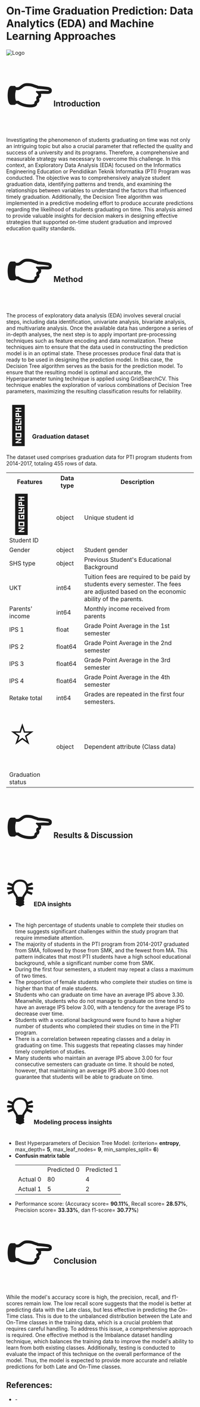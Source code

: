 # On-Time Graduation Prediction: Data Analytics (EDA) and Machine Learning Approaches
![Logo](https://github.com/janasatvika/On-Time-Graduation-Prediction/blob/main/img%20assets/graduation.jpg)

<!-- Introduction -->
## <span style="font-size: 100px">&#128073;</span> <b>Introduction</b>

<p>
  Investigating the phenomenon of students graduating on time was not only an
  intriguing topic but also a crucial parameter that reflected the quality and
  success of a university and its programs. Therefore, a comprehensive and
  measurable strategy was necessary to overcome this challenge. In this context,
  an Exploratory Data Analysis (EDA) focused on the Informatics Engineering
  Education or Pendidikan Teknik Informatika (PTI) Program was conducted. The
  objective was to comprehensively analyze student graduation data, identifying
  patterns and trends, and examining the relationships between variables to
  understand the factors that influenced timely graduation. Additionally, the
  Decision Tree algorithm was implemented in a predictive modeling effort to
  produce accurate predictions regarding the likelihood of students graduating
  on time. This analysis aimed to provide valuable insights for decision makers
  in designing effective strategies that supported on-time student graduation
  and improved education quality standards.
</p>

<!-- Method -->
## <span style="font-size: 100px">&#128073;</span> <b>Method</b>

<p>
  The process of exploratory data analysis (EDA) involves several crucial steps,
  including data identification, univariate analysis, bivariate analysis, and
  multivariate analysis. Once the available data has undergone a series of
  in-depth analyses, the next step is to apply important pre-processing
  techniques such as feature encoding and data normalization. These techniques
  aim to ensure that the data used in constructing the prediction model is in an
  optimal state. These processes produce final data that is ready to be used in
  designing the prediction model. In this case, the Decision Tree algorithm
  serves as the basis for the prediction model. To ensure that the resulting
  model is optimal and accurate, the Hyperparameter tuning technique is applied
  using GridSearchCV. This technique enables the exploration of various
  combinations of Decision Tree parameters, maximizing the resulting
  classification results for reliability.
</p>

<!-- Table -->
### <span style="font-size: 100px">&#128204;</span> Graduation dataset

<p>
  The dataset used comprises graduation data for PTI program students from
  2014-2017, totaling 455 rows of data.
</p>

<table>
  <tr>
    <th><b>Features</b></th>
    <th><b>Data type</b></th>
    <th><b>Description</b></th>
  </tr>
  <tr>
    <td>
      <span style="font-size: 100px">&#128273;</span>
      Student ID
    </td>
    <td>object</td>
    <td>Unique student id</td>
  </tr>
  <tr>
    <td>Gender</td>
    <td>object</td>
    <td>Student gender</td>
  </tr>
  <tr>
    <td>SHS type</td>
    <td>object</td>
    <td>Previous Student's Educational Background</td>
  </tr>
  <tr>
    <td>UKT</td>
    <td>int64</td>
    <td>
      Tuition fees are required to be paid by students every semester. The fees
      are adjusted based on the economic ability of the parents.
    </td>
  </tr>
  <tr>
    <td>Parents' income</td>
    <td>int64</td>
    <td>Monthly income received from parents</td>
  </tr>
  <tr>
    <td>IPS 1</td>
    <td>float</td>
    <td>Grade Point Average in the 1st semester</td>
  </tr>
  <tr>
    <td>IPS 2</td>
    <td>float64</td>
    <td>Grade Point Average in the 2nd semester</td>
  </tr>

  <tr>
    <td>IPS 3</td>
    <td>float64</td>
    <td>Grade Point Average in the 3rd semester</td>
  </tr>
  <tr>
    <td>IPS 4</td>
    <td>float64</td>
    <td>Grade Point Average in the 4th semester</td>
  </tr>
  <tr>
    <td>Retake total</td>
    <td>int64</td>
    <td>Grades are repeated in the first four semesters.</td>
  </tr>
  <tr>
    <td>
      <span style="font-size: 100px">&#11088;</span>
      Graduation status
    </td>
    <td>object</td>
    <td>Dependent attribute (Class data)</td>
  </tr>
</table>

<!-- Results and Method -->
## <span style="font-size: 100px">&#128073;</span> <b>Results & Discussion</b>

### <span style="font-size: 100px">&#128161;</span> EDA insights
<ul>
  <li>
    The high percentage of students unable to complete their studies on time
    suggests significant challenges within the study program that require
    immediate attention.
  </li>
  <li>
    The majority of students in the PTI program from 2014-2017 graduated from
    SMA, followed by those from SMK, and the fewest from MA. This pattern
    indicates that most PTI students have a high school educational background,
    while a significant number come from SMK.
  </li>
  <li>
    During the first four semesters, a student may repeat a class a maximum of
    two times.
  </li>
  <li>
    The proportion of female students who complete their studies on time is
    higher than that of male students.
  </li>
  <li>
    Students who can graduate on time have an average IPS above 3.30.
    Meanwhile, students who do not manage to graduate on time tend to have an
    average IPS below 3.00, with a tendency for the average IPS to decrease over
    time.
  </li>
  <li>
    Students with a vocational background were found to have a higher number of
    students who completed their studies on time in the PTI program.
  </li>
  <li>
    There is a correlation between repeating classes and a delay in graduating
    on time. This suggests that repeating classes may hinder timely completion
    of studies.
  </li>
  <li>
    Many students who maintain an average IPS above 3.00 for four consecutive
    semesters can graduate on time. It should be noted, however, that
    maintaining an average IPS above 3.00 does not guarantee that students will
    be able to graduate on time.
  </li>
</ul>

### <span style="font-size: 100px">&#128161;</span> Modeling process insights
<ul>
  <li>
    Best Hyperparameters of Decision Tree Model: (criterion= <b>entropy</b>,
    max_depth= <b>5</b>, max_leaf_nodes= <b>9</b>, min_samples_split= <b>6</b>)
  </li>
  <li>
    <b>Confusin matrix table</b>
    <table>
      <tr>
        <td></td>
        <td>Predicted 0</td>
        <td>Predicted 1</td>
      </tr>
      <tr>
        <td>Actual 0</td>
        <td>80</td>
        <td>4</td>
      </tr>
      <tr>
        <td>Actual 1</td>
        <td>5</td>
        <td>2</td>
      </tr>
    </table>
  </li>
  <li>
    Performance score: (Accuracy score= <b>90.11%</b>, Recall score=
    <b>28.57%</b>, Precision score= <b>33.33%</b>, dan f1-score= <b>30.77%</b>)
  </li>
</ul>

<!-- Results and Method -->
## <span style="font-size: 100px">&#128073;</span> <b>Conclusion</b>

<p>
  While the model's accuracy score is high, the precision, recall, and f1-scores
  remain low. The low recall score suggests that the model is better at
  predicting data with the Late class, but less effective in predicting the
  On-Time class. This is due to the unbalanced distribution between the Late and
  On-Time classes in the training data, which is a crucial problem that requires
  careful handling. To address this issue, a comprehensive approach is required.
  One effective method is the Imbalance dataset handling technique, which
  balances the training data to improve the model's ability to learn from both
  existing classes. Additionally, testing is conducted to evaluate the impact of
  this technique on the overall performance of the model. Thus, the model is
  expected to provide more accurate and reliable predictions for both Late and
  On-Time classes.
</p>

<!-- References -->
## <b>References:</b>
<ul>
  <li>-</li>
</ul>

